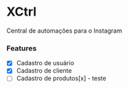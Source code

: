 # XCtrl

Central de automações para o Instagram

### Features

- [x] Cadastro de usuário
- [x] Cadastro de cliente
- [ ] Cadastro de produtos[x] - teste

